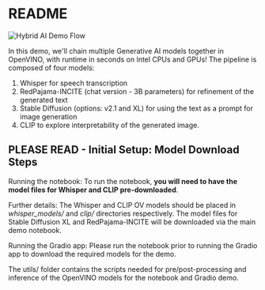 # README

![Hybrid AI Demo Flow](https://github.com/QData/TextAttack/assets/22090501/eb9a2e7e-504c-4e90-aeca-b3147ab3b0c5)
    
In this demo, we'll chain multiple Generative AI models together in OpenVINO, with runtime in seconds on Intel CPUs and GPUs! The pipeline is composed of four models: 

1. Whisper for speech transcription
2. RedPajama-INCITE (chat version - 3B parameters) for refinement of the generated text
3. Stable Diffusion (options: v2.1 and XL) for using the text as a prompt for image generation
4. CLIP to explore interpretability of the generated image. 

## PLEASE READ - Initial Setup: Model Download Steps

Running the notebook: To run the notebook, **you will need to have the model files for Whisper and CLIP pre-downloaded**. 

Further details: The Whisper and CLIP OV models should be placed in *whisper_models/* and *clip/* directories respectively. The model files for Stable Diffusion XL and RedPajama-INCITE will be downloaded via the main demo notebook.

Running the Gradio app: Please run the notebook prior to running the Gradio app to download the required models for the demo.

The utils/ folder contains the scripts needed for pre/post-processing and inference of the OpenVINO models for the notebook and Gradio demo.